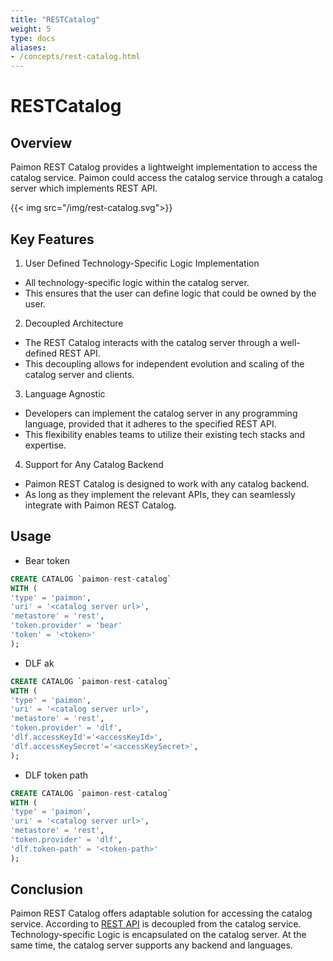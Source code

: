```yaml
---
title: "RESTCatalog"
weight: 5
type: docs
aliases:
- /concepts/rest-catalog.html
---
```

<!--
Licensed to the Apache Software Foundation (ASF) under one
or more contributor license agreements.  See the NOTICE file
distributed with this work for additional information
regarding copyright ownership.  The ASF licenses this file
to you under the Apache License, Version 2.0 (the
"License"); you may not use this file except in compliance
with the License.  You may obtain a copy of the License at

  http://www.apache.org/licenses/LICENSE-2.0

Unless required by applicable law or agreed to in writing,
software distributed under the License is distributed on an
"AS IS" BASIS, WITHOUT WARRANTIES OR CONDITIONS OF ANY
KIND, either express or implied.  See the License for the
specific language governing permissions and limitations
under the License.
-->

# RESTCatalog
## Overview

Paimon REST Catalog provides a lightweight implementation to access the catalog service. Paimon could access the catalog service through a catalog server which implements REST API.

{{< img src="/img/rest-catalog.svg">}}

## Key Features

1. User Defined Technology-Specific Logic Implementation
  - All technology-specific logic within the catalog server. 
  - This ensures that the user can define logic that could be owned by the user.
2. Decoupled Architecture
  - The REST Catalog interacts with the catalog server through a well-defined REST API. 
  - This decoupling allows for independent evolution and scaling of the catalog server and clients.
3. Language Agnostic
  - Developers can implement the catalog server in any programming language, provided that it adheres to the specified REST API.
  - This flexibility enables teams to utilize their existing tech stacks and expertise.
4. Support for Any Catalog Backend
  - Paimon REST Catalog is designed to work with any catalog backend. 
  - As long as they implement the relevant APIs, they can seamlessly integrate with Paimon REST Catalog.

## Usage
- Bear token
```sql
CREATE CATALOG `paimon-rest-catalog`
WITH (
'type' = 'paimon',
'uri' = '<catalog server url>',
'metastore' = 'rest',
'token.provider' = 'bear'
'token' = '<token>'
);
```
- DLF ak
```sql
CREATE CATALOG `paimon-rest-catalog`
WITH (
'type' = 'paimon',
'uri' = '<catalog server url>',
'metastore' = 'rest',
'token.provider' = 'dlf',
'dlf.accessKeyId'='<accessKeyId>',
'dlf.accessKeySecret'='<accessKeySecret>',
);
```
- DLF token path
```sql
CREATE CATALOG `paimon-rest-catalog`
WITH (
'type' = 'paimon',
'uri' = '<catalog server url>',
'metastore' = 'rest',
'token.provider' = 'dlf',
'dlf.token-path' = '<token-path>'
);
```

## Conclusion

Paimon REST Catalog offers adaptable solution for accessing the catalog service. According to [REST API](https://github.com/apache/paimon/blob/master/paimon-open-api/rest-catalog-open-api.yaml) is decoupled from the catalog service.
Technology-specific Logic is encapsulated on the catalog server. At the same time, the catalog server supports any backend and languages.